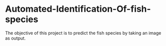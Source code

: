 # Automated-Identification-Of-fish-species
The objective of this project is to predict the fish species by taking an image as output.
